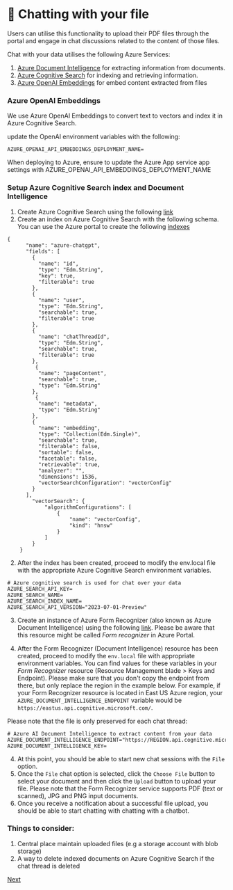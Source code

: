 # 📃 Chatting with your file

Users can utilise this functionality to upload their PDF files through the portal and engage in chat discussions related to the content of those files.

Chat with your data utilises the following Azure Services:

1. [Azure Document Intelligence](https://learn.microsoft.com/en-GB/azure/ai-services/document-intelligence/) for extracting information from documents.
1. [Azure Cognitive Search](https://learn.microsoft.com/en-GB/azure/search/) for indexing and retrieving information.
1. [Azure OpenAI Embeddings](https://learn.microsoft.com/en-us/azure/ai-services/openai/how-to/embeddings?tabs=console) for embed content extracted from files

### Azure OpenAI Embeddings

We use Azure OpenAI Embeddings to convert text to vectors and index it in Azure Cognitive Search.

update the OpenAI environment variables with the following:

```
AZURE_OPENAI_API_EMBEDDINGS_DEPLOYMENT_NAME=
```

When deploying to Azure, ensure to update the Azure App service app settings with AZURE_OPENAI_API_EMBEDDINGS_DEPLOYMENT_NAME

### Setup Azure Cognitive Search index and Document Intelligence

1. Create Azure Cognitive Search using the following [link](https://learn.microsoft.com/en-us/azure/search/search-get-started-portal)
1. Create an index on Azure Cognitive Search with the following schema. You can use the Azure portal to create the following [indexes](https://learn.microsoft.com/en-us/azure/search/vector-search-how-to-create-index?tabs=portal-add-field%2Cpush)

```
{
      "name": "azure-chatgpt",
      "fields": [
        {
          "name": "id",
          "type": "Edm.String",
          "key": true,
          "filterable": true
        },
        {
          "name": "user",
          "type": "Edm.String",
          "searchable": true,
          "filterable": true
        },
        {
          "name": "chatThreadId",
          "type": "Edm.String",
          "searchable": true,
          "filterable": true
        },
         {
          "name": "pageContent",
          "searchable": true,
          "type": "Edm.String"
        },
         {
          "name": "metadata",
          "type": "Edm.String"
        },
        {
          "name": "embedding",
          "type": "Collection(Edm.Single)",
          "searchable": true,
          "filterable": false,
          "sortable": false,
          "facetable": false,
          "retrievable": true,
          "analyzer": "",
          "dimensions": 1536,
          "vectorSearchConfiguration": "vectorConfig"
        }
      ],
        "vectorSearch": {
            "algorithmConfigurations": [
                {
                    "name": "vectorConfig",
                    "kind": "hnsw"
                }
            ]
        }
    }
```

2. After the index has been created, proceed to modify the env.local file with the appropriate Azure Cognitive Search environment variables.

```
# Azure cognitive search is used for chat over your data
AZURE_SEARCH_API_KEY=
AZURE_SEARCH_NAME=
AZURE_SEARCH_INDEX_NAME=
AZURE_SEARCH_API_VERSION="2023-07-01-Preview"
```

3. Create an instance of Azure Form Recognizer (also known as Azure Document Intelligence) using the following [link](https://learn.microsoft.com/en-us/azure/ai-services/document-intelligence/create-document-intelligence-resource?view=doc-intel-3.1.0). Please be aware that this resource might be called *Form recognizer* in Azure Portal.

4. After the Form Recognizer (Document Intelligence) resource has been created, proceed to modify the `env.local` file with appropriate environment variables. You can find values for these variables in your _Form Recognizer_ resource (Resource Management blade > Keys and Endpoint). Please make sure that you don't copy the endpoint from there, but only replace the region in the example below. For example, if your Form Recognizer resource is located in East US Azure region, your `AZURE_DOCUMENT_INTELLIGENCE_ENDPOINT` variable would be `https://eastus.api.cognitive.microsoft.com/`.

Please note that the file is only preserved for each chat thread:

```
# Azure AI Document Intelligence to extract content from your data
AZURE_DOCUMENT_INTELLIGENCE_ENDPOINT="https://REGION.api.cognitive.microsoft.com/"
AZURE_DOCUMENT_INTELLIGENCE_KEY=
```

4. At this point, you should be able to start new chat sessions with the `File` option.
5. Once the `File` chat option is selected, click the `Choose File` button to select your document and then click the `Upload` button to upload your file. Please note that the Form Recognizer service supports PDF (text or scanned), JPG and PNG input documents.
6. Once you receive a notification about a successful file upload, you should be able to start chatting with chatting with a chatbot.

### Things to consider:

1. Central place maintain uploaded files (e.g a storage account with blob storage)
2. A way to delete indexed documents on Azure Cognitive Search if the chat thread is deleted

[Next](/docs/7-environment-variables.md)
